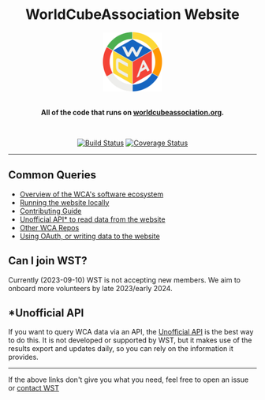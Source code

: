 <h1 align="center">WorldCubeAssociation Website</h1>
<div align="center">
  <img height="120" src="public/files/wca_icon_only.png" />
</div>
<br />
<div align="center">

  **All of the code that runs on [worldcubeassociation.org](https://www.worldcubeassociation.org/).**

</div>

<br />
<div align="center">

[![Build Status](https://github.com/thewca/worldcubeassociation.org/actions/workflows/ruby.yml/badge.svg?event=push)](https://github.com/thewca/worldcubeassociation.org/actions/workflows/ruby.yml)
[![Coverage Status](https://coveralls.io/repos/github/thewca/worldcubeassociation.org/badge.svg?branch=main)](https://coveralls.io/github/thewca/worldcubeassociation.org?branch=main)

</div>

----

## Common Queries
- [Overview of the WCA's software ecosystem](https://docs.worldcubeassociation.org/)
- [Running the website locally](https://docs.worldcubeassociation.org/contributing/quickstart)
- [Contributing Guide](https://docs.worldcubeassociation.org/contributing/detailed_contributing_guide.html)
- [Unofficial API\* to read data from the website](https://wca-rest-api.robiningelbrecht.be/)
- [Other WCA Repos](https://docs.worldcubeassociation.org/#wca-software-resources)
- [Using OAuth, or writing data to the website](https://docs.worldcubeassociation.org/knowledge_base/v0_api.html)

## Can I join WST?
Currently (2023-09-10) WST is not accepting new members. We aim to onboard more volunteers by late 2023/early 2024.

## \*Unofficial API

If you want to query WCA data via an API, the [Unofficial API](https://wca-rest-api.robiningelbrecht.be/) is the best way to do this. It is not developed or supported by WST, but it makes use of the results export and updates daily, so you can rely on the information it provides.

----

If the above links don't give you what you need, feel free to open an issue or [contact WST](https://www.worldcubeassociation.org/contact/website)

